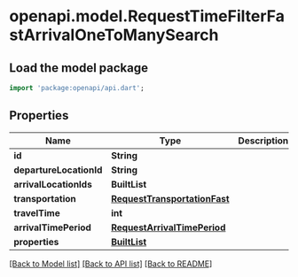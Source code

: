 # openapi.model.RequestTimeFilterFastArrivalOneToManySearch

## Load the model package
```dart
import 'package:openapi/api.dart';
```

## Properties
Name | Type | Description | Notes
------------ | ------------- | ------------- | -------------
**id** | **String** |  | 
**departureLocationId** | **String** |  | 
**arrivalLocationIds** | **BuiltList<String>** |  | 
**transportation** | [**RequestTransportationFast**](RequestTransportationFast.md) |  | 
**travelTime** | **int** |  | 
**arrivalTimePeriod** | [**RequestArrivalTimePeriod**](RequestArrivalTimePeriod.md) |  | 
**properties** | [**BuiltList<RequestTimeFilterFastProperty>**](RequestTimeFilterFastProperty.md) |  | 

[[Back to Model list]](../README.md#documentation-for-models) [[Back to API list]](../README.md#documentation-for-api-endpoints) [[Back to README]](../README.md)


